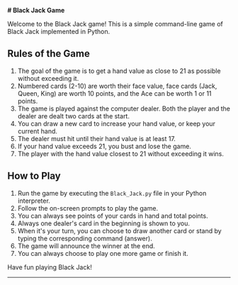 **# Black Jack Game**

Welcome to the Black Jack game! This is a simple command-line game of Black Jack implemented in Python.

## Rules of the Game

1. The goal of the game is to get a hand value as close to 21 as possible without exceeding it.
2. Numbered cards (2-10) are worth their face value, face cards (Jack, Queen, King) are worth 10 points, and the Ace can be worth 1 or 11 points.
3. The game is played against the computer dealer. Both the player and the dealer are dealt two cards at the start.
4. You can draw a new card to increase your hand value, or keep your current hand.
5. The dealer must hit until their hand value is at least 17.
6. If your hand value exceeds 21, you bust and lose the game.
7. The player with the hand value closest to 21 without exceeding it wins.

## How to Play

1. Run the game by executing the `Black_Jack.py` file in your Python interpreter.
2. Follow the on-screen prompts to play the game.
3. You can always see points of your cards in hand and total points.
4. Always one dealer's card in the beginning is shown to you. 
5. When it's your turn, you can choose to draw another card or stand by typing the corresponding command (answer).
6. The game will announce the winner at the end.
7. You can always choose to play one more game or finish it.

Have fun playing Black Jack!
__________________________________________

